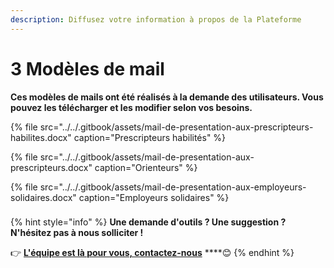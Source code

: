 ```yaml
---
description: Diffusez votre information à propos de la Plateforme
---
```


# 3 Modèles de mail

**Ces modèles de mails ont été réalisés à la demande des utilisateurs. Vous pouvez les télécharger et les modifier selon vos besoins.**

{% file src="../../.gitbook/assets/mail-de-presentation-aux-prescripteurs-habilites.docx" caption="Prescripteurs habilités" %}

{% file src="../../.gitbook/assets/mail-de-presentation-aux-prescripteurs.docx" caption="Orienteurs" %}

{% file src="../../.gitbook/assets/mail-de-presentation-aux-employeurs-solidaires.docx" caption="Employeurs solidaires" %}

### 

{% hint style="info" %}
**Une demande d'outils ? Une suggestion ? N'hésitez pas à nous solliciter !**

👉 [**L'équipe est là pour vous, contactez-nous**](mailto:contact@inclusion.beta.gouv.fr) ****😊 
{% endhint %}

